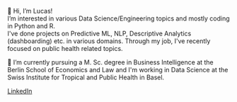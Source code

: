 👋 Hi, I’m Lucas!\
I’m interested in various Data Science/Engineering topics and mostly coding in Python and R.\
I've done projects on Predictive ML, NLP, Descriptive Analytics (dashboarding) etc. in various domains. Through my job, I've recently focused on public health related topics.

🌱 I’m currently pursuing a M. Sc. degree in Business Intelligence at the Berlin School of Economics and Law and I'm working in Data Science at the Swiss Institute for Tropical and Public Health in Basel.

[LinkedIn](https://www.linkedin.com/in/lucas-silbernagel-1b7248143/)

<!---
lucidviews/lucidviews is a ✨ special ✨ repository because its `README.md` (this file) appears on your GitHub profile.
You can click the Preview link to take a look at your changes.
--->
